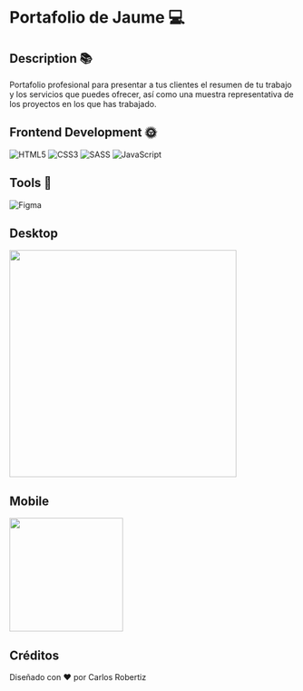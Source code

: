 # Portafolio de Jaume 💻
## Description 📚
 Portafolio profesional para presentar a tus clientes el resumen de tu trabajo y los servicios que puedes ofrecer, así como una muestra representativa de los proyectos en los que has trabajado. 
 
 
## Frontend Development 🌞 
 ![HTML5](https://img.shields.io/badge/html5-%23E34F26.svg?style=for-the-badge&logo=html5&logoColor=white) ![CSS3](https://img.shields.io/badge/css3-%231572B6.svg?style=for-the-badge&logo=css3&logoColor=white) ![SASS](https://img.shields.io/badge/SASS-hotpink.svg?style=for-the-badge&logo=SASS&logoColor=white) ![JavaScript](https://img.shields.io/badge/javascript-%23323330.svg?style=for-the-badge&logo=javascript&logoColor=%23F7DF1E) 
 
 
## Tools 🎨 
 ![Figma](https://img.shields.io/badge/figma-%23F24E1E.svg?style=for-the-badge&logo=figma&logoColor=white)
## Desktop

<img width="400px"  src="https://raw.githubusercontent.com/uxcristopher/imagenes/main/Readmes/portafolio-jaume/jaume-desktop.png" />

## Mobile

<img width="200px" src="https://raw.githubusercontent.com/uxcristopher/imagenes/main/Readmes/portafolio-jaume/jaume-mobile.png" />


## Créditos

Diseñado con ♥️ por Carlos Robertiz
